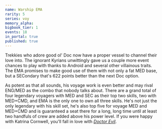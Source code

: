 ```yaml
---
name: Warship EMA
rarity: 5
series: voy
memory_alpha:
bigbook_tier: 1
events: 18
in_portal: true
published: true
---
```


Trekkies who adore good ol' Doc now have a proper vessel to channel their love into. The ignorant Kyrians unwittingly gave us a couple more event chances to play with thanks to Android and several other villainous traits. The EMA promises to make good use of them with not only a fat MED base, but a SECondary that's 622 points better than the next Doc option.

As potent as that all sounds, his voyage work is even better and may rival ENG/MED as the combo that nobody talks about. There are a grand total of four legendary voyagers with MED and SEC as their top two skills, two with MED+CMD, and EMA is the only one to own all three skills. He's not just the only legendary with his skill set, he's also top five for voyage MED and MED+CMD and is guaranteed a seat there for a long, long time until at least two handfuls of crew are added above his power level. If you were happy with Katrina Cornwell, you'll fall in love with  [_Doctor Evil_](https://www.youtube.com/watch?v=fK8mneO8yvU).
